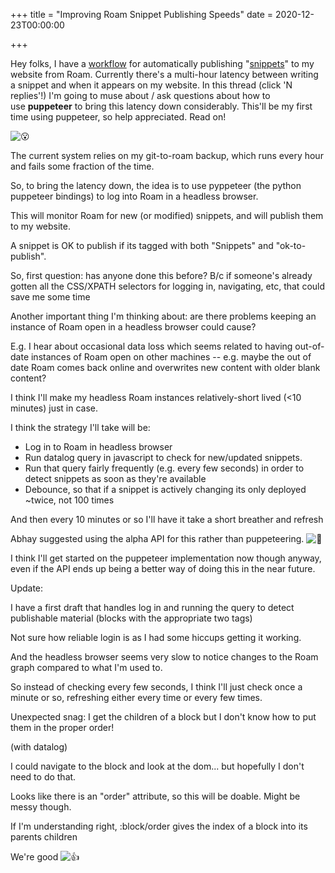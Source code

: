 +++
title = "Improving Roam Snippet Publishing Speeds"
date = 2020-12-23T00:00:00

+++

Hey folks, I have a [workflow](https://davidbieber.com/projects/bieber-bot/) for automatically publishing "[snippets](https://davidbieber.com/snippets/2019-12-30-writing-for-no-audience/)" to my website from Roam. Currently there's a multi-hour latency between writing a snippet and when it appears on my website. In this thread (click 'N replies'!) I'm going to muse about / ask questions about how to use **puppeteer** to bring this latency down considerably. This'll be my first time using puppeteer, so help appreciated. Read on!

![:open_mouth:](https://a.slack-edge.com/production-standard-emoji-assets/10.2/apple-small/1f62e@2x.png)

The current system relies on my git-to-roam backup, which runs every hour and fails some fraction of the time.

So, to bring the latency down, the idea is to use pyppeteer (the python puppeteer bindings) to log into Roam in a headless browser.

This will monitor Roam for new (or modified) snippets, and will publish them to my website.

A snippet is OK to publish if its tagged with both "Snippets" and "ok-to-publish".

So, first question: has anyone done this before? B/c if someone's already gotten all the CSS/XPATH selectors for logging in, navigating, etc, that could save me some time

Another important thing I'm thinking about: are there problems keeping an instance of Roam open in a headless browser could cause?

E.g. I hear about occasional data loss which seems related to having out-of-date instances of Roam open on other machines -- e.g. maybe the out of date Roam comes back online and overwrites new content with older blank content?

I think I'll make my headless Roam instances relatively-short lived (<10 minutes) just in case.

I think the strategy I'll take will be:

- Log in to Roam in headless browser
- Run datalog query in javascript to check for new/updated snippets.
- Run that query fairly frequently (e.g. every few seconds) in order to detect snippets as soon as they're available
- Debounce, so that if a snippet is actively changing its only deployed ~twice, not 100 times

And then every 10 minutes or so I'll have it take a short breather and refresh

Abhay suggested using the alpha API for this rather than puppeteering. ![:pray:](https://a.slack-edge.com/production-standard-emoji-assets/10.2/apple-medium/1f64f@2x.png)

I think I'll get started on the puppeteer implementation now though anyway, even if the API ends up being a better way of doing this in the near future.

Update:

I have a first draft that handles log in and running the query to detect publishable material (blocks with the appropriate two tags)

Not sure how reliable login is as I had some hiccups getting it working.

And the headless browser seems very slow to notice changes to the Roam graph compared to what I'm used to.

So instead of checking every few seconds, I think I'll just check once a minute or so, refreshing either every time or every few times.

Unexpected snag: I get the children of a block but I don't know how to put them in the proper order!

(with datalog)

I could navigate to the block and look at the dom... but hopefully I don't need to do that.

Looks like there is an "order" attribute, so this will be doable. Might be messy though.

If I'm understanding right, :block/order gives the index of a block into its parents children

We're good ![:thumbsup:](https://a.slack-edge.com/production-standard-emoji-assets/10.2/apple-medium/1f44d@2x.png)
